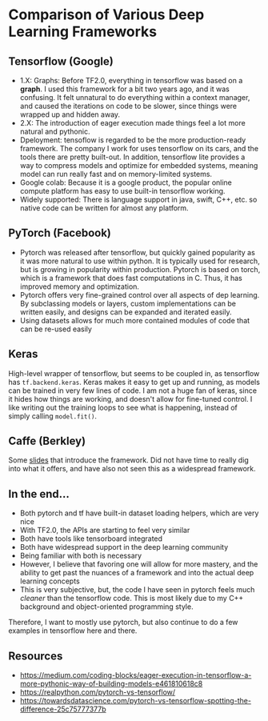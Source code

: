 # Comparison of Various Deep Learning Frameworks
## Tensorflow (Google)
- 1.X: Graphs: Before TF2.0, everything in tensorflow was based on a **graph**. I used this framework for a bit two years ago, and it was confusing. It felt unnatural to do everything within a context manager, and caused the iterations on code to be slower, since things were wrapped up and hidden away. 
- 2.X: The introduction of eager execution made things feel a lot more natural and pythonic.
- Dpeloyment: tensoflow is regarded to be the more production-ready framework. The company I work for uses tensorflow on its cars, and the tools there are pretty built-out. In addition, tensorflow lite provides a way to compress models and optimize for embedded systems, meaning model can run really fast and on memory-limited systems.
- Google colab: Because it is a google product, the popular online compute platform has easy to use built-in tensorflow working. 
- Widely supported: There is language support in java, swift, C++, etc. so native code can be written for almost any platform.


## PyTorch (Facebook)
- Pytorch was released after tensorflow, but quickly gained popularity as it was more natural to use within python. It is typically used for research, but is growing in popularity within production. Pytorch is based on torch, which is a framework that does fast computations in C. Thus, it has improved memory and optimization.
- Pytorch offers very fine-grained control over all aspects of dep learning. By subclassing models or layers, custom implementations can be written easily, and designs can be expanded and iterated easily.
- Using datasets allows for much more contained modules of code that can be re-used easily

## Keras
High-level wrapper of tensorflow, but seems to be coupled in, as tensorflow has `tf.backend.keras`. Keras makes it easy to get up and running, as models can be trained in very few lines of code. I am not a huge fan of keras, since it hides how things are working, and doesn't allow for fine-tuned control. I like writing out the training loops to see what is happening, instead of simply calling `model.fit()`.

## Caffe (Berkley)
Some [slides](https://docs.google.com/presentation/d/1UeKXVgRvvxg9OUdh_UiC5G71UMscNPlvArsWER41PsU/edit#slide=id.gc2fcdcce7_216_0) that introduce the framework. Did not have time to really dig into what it offers, and have also not seen this as a widespread framework.

## In the end...
- Both pytorch and tf have built-in dataset loading helpers, which are very nice
- With TF2.0, the APIs are starting to feel very similar
- Both have tools like tensorboard integrated
- Both have widespread support in the deep learning community 
- Being familiar with both is necessary
- However, I believe that favoring one will allow for more mastery, and the ability to get past the nuances of a framework and into the actual deep learning concepts
- This is very subjective, but, the code I have seen in pytorch feels much *cleaner* than the tensorflow code. This is most likely due to my C++ background and object-oriented programming style.

Therefore, I want to mostly use pytorch, but also continue to do a few examples in tensorflow here and there.


## Resources
- https://medium.com/coding-blocks/eager-execution-in-tensorflow-a-more-pythonic-way-of-building-models-e461810618c8
- https://realpython.com/pytorch-vs-tensorflow/
- https://towardsdatascience.com/pytorch-vs-tensorflow-spotting-the-difference-25c75777377b